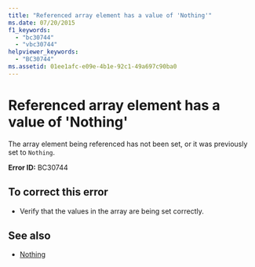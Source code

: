 ```yaml
---
title: "Referenced array element has a value of 'Nothing'"
ms.date: 07/20/2015
f1_keywords: 
  - "bc30744"
  - "vbc30744"
helpviewer_keywords: 
  - "BC30744"
ms.assetid: 01ee1afc-e09e-4b1e-92c1-49a697c90ba0
---
```

# Referenced array element has a value of 'Nothing'
The array element being referenced has not been set, or it was previously set to `Nothing`.  
  
 **Error ID:** BC30744  
  
## To correct this error  
  
- Verify that the values in the array are being set correctly.  
  
## See also

- [Nothing](../../visual-basic/language-reference/nothing.md)
